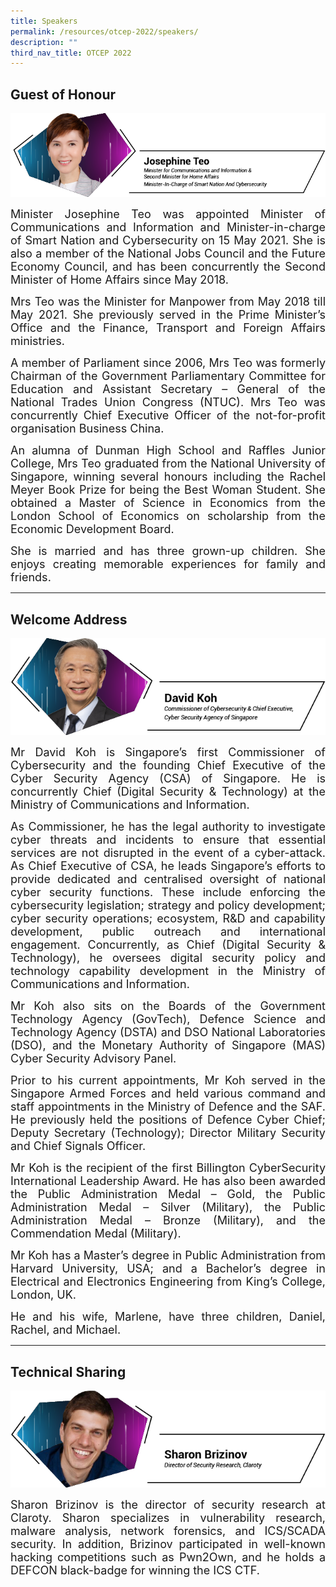 ```yaml
---
title: Speakers
permalink: /resources/otcep-2022/speakers/
description: ""
third_nav_title: OTCEP 2022
---
```









## **Guest of Honour**

![MrsJosephineTeo](/images/Speakers/220511%20CSA%20Speakers%20Josephine%20Teo_3.png)
<p style="text-align:justify"><font size="4px">
Minister Josephine Teo was appointed Minister of Communications and Information and Minister-in-charge of Smart Nation and Cybersecurity on 15 May 2021. She is also a member of the National Jobs Council and the Future Economy Council, and has been concurrently the Second Minister of Home Affairs since May 2018.</font></p> 
<p style="text-align:justify"><font size="4px">
Mrs Teo was the Minister for Manpower from May 2018 till May 2021. She previously served in the Prime Minister’s Office and the Finance, Transport and Foreign Affairs ministries.</font></p>

<p style="text-align:justify"><font size="4px">
A member of Parliament since 2006, Mrs Teo was formerly Chairman of the Government Parliamentary Committee for Education and Assistant Secretary – General of the National Trades Union Congress (NTUC). Mrs Teo was concurrently Chief Executive Officer of the not-for-profit organisation Business China. </font></p>

<p style="text-align:justify"><font size="4px">
An alumna of Dunman High School and Raffles Junior College, Mrs Teo graduated from the National University of Singapore, winning several honours including the Rachel Meyer Book Prize for being the Best Woman Student. She obtained a Master of Science in Economics from the London School of Economics on scholarship from the Economic Development Board.</font></p>

<p style="text-align:justify"><font size="4px">
She is married and has three grown-up children. She enjoys creating memorable experiences for family and friends.</font></p>

---

## **Welcome Address**
![DavidKoh](/images/Speakers/220511%20CSA%20Speakers%20David%20Koh.png)
<p style="text-align:justify"><font size="4px">Mr David Koh is Singapore’s first Commissioner of Cybersecurity and the founding Chief Executive of the Cyber Security Agency (CSA) of Singapore. He is concurrently Chief (Digital Security & Technology) at the Ministry of Communications and Information.</font></p>

<p style="text-align:justify"><font size="4px">
As Commissioner, he has the legal authority to investigate cyber threats and incidents to ensure that essential services are not disrupted in the event of a cyber-attack. As Chief Executive of CSA, he leads Singapore’s efforts to provide dedicated and centralised oversight of national cyber security functions. These include enforcing the cybersecurity legislation; strategy and policy development; cyber security operations; ecosystem, R&D and capability development, public outreach and international engagement. Concurrently, as Chief (Digital Security & Technology), he oversees digital security policy and technology capability development in the Ministry of Communications and Information.</font></p>
	
<p style="text-align:justify"><font size="4px">
Mr Koh also sits on the Boards of the Government Technology Agency (GovTech), Defence Science and Technology Agency (DSTA) and DSO National Laboratories (DSO), and the Monetary Authority of Singapore (MAS) Cyber Security Advisory Panel.</font></p>

<p style="text-align:justify"><font size="4px">
Prior to his current appointments, Mr Koh served in the Singapore Armed Forces and held various command and staff appointments in the Ministry of Defence and the SAF. He previously held the positions of Defence Cyber Chief; Deputy Secretary (Technology); Director Military Security and Chief Signals Officer.</font></p>
	
<p style="text-align:justify"><font size="4px">
Mr Koh is the recipient of the first Billington CyberSecurity International Leadership Award. He has also been awarded the Public Administration Medal – Gold, the Public Administration Medal – Silver (Military), the Public Administration Medal – Bronze (Military), and the Commendation Medal (Military).</font></p>

<p style="text-align:justify"><font size="4px">
Mr Koh has a Master’s degree in Public Administration from Harvard University, USA; and a Bachelor’s degree in Electrical and Electronics Engineering from King’s College, London, UK.</font></p>

<p style="text-align:justify"><font size="4px">
He and his wife, Marlene, have three children, Daniel, Rachel, and Michael.</font></p>

---

## **Technical Sharing**
![SharonBrizinov](/images/Speakers/220601%20CSA%20Speakers%20Sharon%20Brizinov.png)
<p style="text-align:justify"><font size="4px">
Sharon Brizinov is the director of security research at Claroty. Sharon specializes in vulnerability research, malware analysis, network forensics, and ICS/SCADA security. In addition, Brizinov participated in well-known hacking competitions such as Pwn2Own, and he holds a DEFCON black-badge for winning the ICS CTF. </font></p>